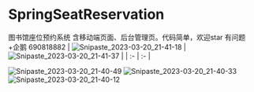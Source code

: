 # SpringSeatReservation
图书馆座位预约系统
含移动端页面、后台管理页。代码简单，欢迎star
有问题+企鹅 690818882
|  ![Snipaste_2023-03-20_21-41-18](https://user-images.githubusercontent.com/63033041/226364945-3a93d6c2-4d1e-4a78-8f80-406339321bad.jpg)  |  ![Snipaste_2023-03-20_21-41-37](https://user-images.githubusercontent.com/63033041/226364920-188da0b4-c589-4118-8548-2c26fb69fee8.jpg)  |
| :- | :- |




![Snipaste_2023-03-20_21-40-49](https://user-images.githubusercontent.com/63033041/226364955-beec9f83-4055-450e-a3f7-b17b4b3dea9c.jpg)
![Snipaste_2023-03-20_21-40-33](https://user-images.githubusercontent.com/63033041/226364975-af5e84de-c7cc-4042-907e-f6502fc4dc67.jpg)
![Snipaste_2023-03-20_21-40-12](https://user-images.githubusercontent.com/63033041/226364989-7f46c0e1-fdcb-4b3b-8072-89a82c4ec527.jpg)

